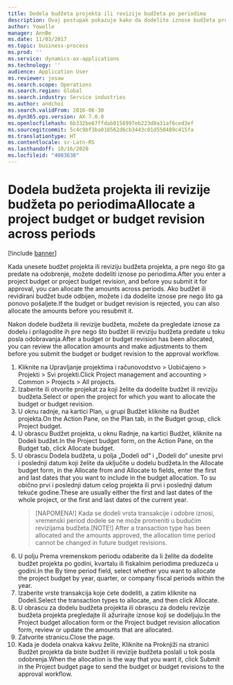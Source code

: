 ```yaml
---
title: Dodela budžeta projekta ili revizije budžeta po periodima
description: Ovaj postupak pokazuje kako da dodelite iznose budžeta projekta po periodima.
author: Yowelle
manager: AnnBe
ms.date: 11/03/2017
ms.topic: business-process
ms.prod: ''
ms.service: dynamics-ax-applications
ms.technology: ''
audience: Application User
ms.reviewer: josaw
ms.search.scope: Operations
ms.search.region: Global
ms.search.industry: Service industries
ms.author: andchoi
ms.search.validFrom: 2016-06-30
ms.dyn365.ops.version: AX 7.0.0
ms.openlocfilehash: 6b332be67ffdab0156997eb223d8a31af6ced3ef
ms.sourcegitcommit: 5c4c9bf3ba018562d6cb3443c01d550489c415fa
ms.translationtype: HT
ms.contentlocale: sr-Latn-RS
ms.lasthandoff: 10/16/2020
ms.locfileid: "4083638"
---
```

# <a name="allocate-a-project-budget-or-budget-revision-across-periods"></a><span data-ttu-id="dd541-103">Dodela budžeta projekta ili revizije budžeta po periodima</span><span class="sxs-lookup"><span data-stu-id="dd541-103">Allocate a project budget or budget revision across periods</span></span>

[!include [banner](../../includes/banner.md)]

<span data-ttu-id="dd541-104">Kada unesete budžet projekta ili reviziju budžeta projekta, a pre nego što ga predate na odobrenje, možete dodeliti iznose po periodima.</span><span class="sxs-lookup"><span data-stu-id="dd541-104">After you enter a project budget or project budget revision, and before you submit it for approval, you can allocate the amounts across periods.</span></span> <span data-ttu-id="dd541-105">Ako budžet ili revidirani budžet bude odbijen, možete i da dodelite iznose pre nego što ga ponovo pošaljete.</span><span class="sxs-lookup"><span data-stu-id="dd541-105">If the budget or budget revision is rejected, you can also allocate the amounts before you resubmit it.</span></span> 

<span data-ttu-id="dd541-106">Nakon dodele budžeta ili revizije budžeta, možete da pregledate iznose za dodelu i prilagodite ih pre nego što budžet ili reviziju budžeta predate u toku posla odobravanja.</span><span class="sxs-lookup"><span data-stu-id="dd541-106">After a budget or budget revision has been allocated, you can review the allocation amounts and make adjustments to them before you submit the budget or budget revision to the approval workflow.</span></span> 

1. <span data-ttu-id="dd541-107">Kliknite na Upravljanje projektima i računovodstvo > Uobičajeno > Projekti > Svi projekti.</span><span class="sxs-lookup"><span data-stu-id="dd541-107">Click Project management and accounting > Common > Projects > All projects.</span></span> 
2. <span data-ttu-id="dd541-108">Izaberite ili otvorite projekat za koji želite da dodelite budžet ili reviziju budžeta.</span><span class="sxs-lookup"><span data-stu-id="dd541-108">Select or open the project for which you want to allocate the budget or budget revision.</span></span> 
3. <span data-ttu-id="dd541-109">U oknu radnje, na kartici Plan, u grupi Budžet kliknite na Budžet projekta.</span><span class="sxs-lookup"><span data-stu-id="dd541-109">On the Action Pane, on the Plan tab, in the Budget group, click Project budget.</span></span> 
4. <span data-ttu-id="dd541-110">U obrascu Budžet projekta, u oknu Radnje, na kartici Budžet, kliknite na Dodeli budžet.</span><span class="sxs-lookup"><span data-stu-id="dd541-110">In the Project budget form, on the Action Pane, on the Budget tab, click Allocate budget.</span></span> 
5. <span data-ttu-id="dd541-111">U obrascu Dodela budžeta, u polja „Dodeli od“ i „Dodeli do“ unesite prvi i poslednji datum koji želite da uključite u dodelu budžeta.</span><span class="sxs-lookup"><span data-stu-id="dd541-111">In the Allocate budget form, in the Allocate from and Allocate to fields, enter the first and last dates that you want to include in the budget allocation.</span></span> <span data-ttu-id="dd541-112">To su obično prvi i poslednji datum celog projekta ili prvi i poslednji datum tekuće godine.</span><span class="sxs-lookup"><span data-stu-id="dd541-112">These are usually either the first and last dates of the whole project, or the first and last dates of the current year.</span></span>  
   > <span data-ttu-id="dd541-113">[NAPOMENA!] Kada se dodeli vrsta transakcije i odobre iznosi, vremenski period dodele se ne može promeniti u budućim revizijama budžeta.</span><span class="sxs-lookup"><span data-stu-id="dd541-113">[NOTE!] After a transaction type has been allocated and the amounts approved, the allocation time period cannot be changed in future budget revisions.</span></span> 
6. <span data-ttu-id="dd541-114">U polju Prema vremenskom periodu odaberite da li želite da dodelite budžet projekta po godini, kvartalu ili fiskalnim periodima preduzeća u godini.</span><span class="sxs-lookup"><span data-stu-id="dd541-114">In the By time period field, select whether you want to allocate the project budget by year, quarter, or company fiscal periods within the year.</span></span>
7. <span data-ttu-id="dd541-115">Izaberite vrste transakcija koje ćete dodeliti, a zatim kliknite na Dodeli.</span><span class="sxs-lookup"><span data-stu-id="dd541-115">Select the transaction types to allocate, and then click Allocate.</span></span> 
8. <span data-ttu-id="dd541-116">U obrascu za dodelu budžeta projekta ili obrascu za dodelu revizije budžeta projekta pregledajte ili ažurirajte iznose koji se dodeljuju.</span><span class="sxs-lookup"><span data-stu-id="dd541-116">In the Project budget allocation form or the Project budget revision allocation form, review or update the amounts that are allocated.</span></span> 
9. <span data-ttu-id="dd541-117">Zatvorite stranicu.</span><span class="sxs-lookup"><span data-stu-id="dd541-117">Close the page.</span></span>
10. <span data-ttu-id="dd541-118">Kada je dodela onakva kakvu želite, Kliknite na Proknjiži na stranici Budžet projekta da biste budžet ili revizije budžeta poslali u tok posla odobrenja.</span><span class="sxs-lookup"><span data-stu-id="dd541-118">When the allocation is the way that you want it, click Submit in the Project budget page to send the budget or budget revisions to the approval workflow.</span></span>  


